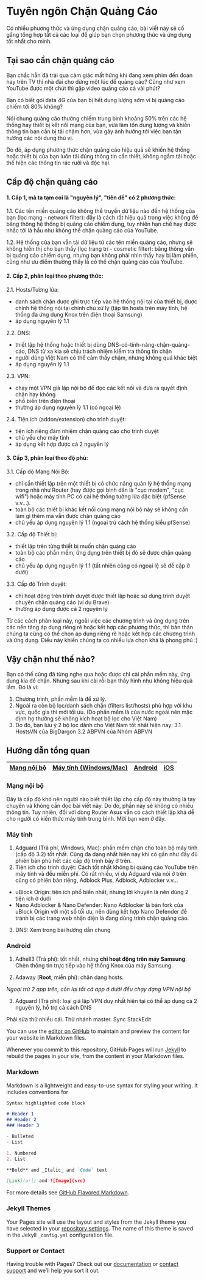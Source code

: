 # Tuyên ngôn Chặn Quảng Cáo



Có nhiều phương thức và ứng dụng chặn quảng cáo, bài viết này sẽ cố gắng tổng hợp tất cả các loại để giúp bạn chọn phương thức và ứng dụng tốt nhất cho mình.

## Tại sao cần chặn quảng cáo
Bạn chắc hẳn đã trải qua cảm giác mất hứng khi đang xem phim đến đoạn hay trên TV thì nhà đài cho dừng một lúc để quảng cáo? Cũng như xem YouTube được một chút thì gặp video quảng cáo cả vài phút?

Bạn có biết gói data 4G của bạn bị hết dung lượng sớm vì bị quảng cáo chiếm tới 80% không?

Nói chung quảng cáo thường chiếm trung bình khoảng 50% trên các hệ thống hay thiết bị kết nối mạng của bạn, vừa làm tốn dung lượng và khiến thông tin bạn cần bị tải chậm hơn, vừa gây ảnh hưởng tới việc bạn tận hưởng các nội dung thú vị.

Do đó, áp dụng phương thức chặn quảng cáo hiệu quả sẽ khiến hệ thống hoặc thiết bị của bạn luôn tải đúng thông tin cần thiết, không ngầm tải hoặc thể hiện các thông tin rác rưởi và độc hại.

## Cấp độ chặn quảng cáo
#### 1. Cấp 1, mà ta tạm coi là "nguyên lý", "tiên đề" có 2 phương thức:

1.1.  Các tên miền quảng cáo không thể truyền dữ liệu nào đến hệ thống của bạn (lọc mạng - network filter): đây là cách rất hiệu quả trong việc không để băng thông hệ thống bị quảng cáo chiếm dụng, tuy nhiên hạn chế hay được nhắc tới là hầu như không thể chặn quảng cáo của YouTube.

1.2. Hệ thống của bạn vẫn tải dữ liệu từ các tên miền quảng cáo, nhưng sẽ không hiển thị cho bạn thấy (lọc trang trí - cosmetic filter): băng thông vẫn bị quảng cáo chiếm dụng, nhưng bạn không phải nhìn thấy hay bị làm phiền, cũng như ưu điểm thường thấy là có thể chặn quảng cáo của YouTube.

#### 2. Cấp 2, phân loại theo phương thức:

2.1. Hosts/Tường lửa: 
- danh sách chặn được ghi trực tiếp vào hệ thống nội tại của thiết bị, được chính hệ thống nội tại chính chủ xử lý (tập tin hosts trên máy tính, hệ thống đa ứng dụng Knox trên điện thoại Samsung)
- áp dụng nguyên lý 1.1

2.2. DNS:
- thiết lập hệ thống hoặc thiết bị dùng DNS-có-tính-năng-chặn-quảng-cáo, DNS từ xa kia sẽ chịu trách nhiệm kiểm tra thông tin chặn
- người dùng Việt Nam có thể cảm thấy chậm, nhưng không quá khác biệt
- áp dụng nguyên lý 1.1

2.3. VPN:
- chạy một VPN giả lập nội bộ để đọc các kết nối và đưa ra quyết định chặn hay không
- phổ biến trên điện thoại
- thường áp dụng nguyên lý 1.1 (có ngoại lệ)

2.4. Tiện ích (addon/extension) cho trình duyệt:
- tiện ích riêng đảm nhiệm chặn quảng cáo cho trình duyệt
- chủ yếu cho máy tính
- áp dụng kết hợp được cả 2 nguyên lý

#### 3. Cấp 3, phân loại theo độ phủ:

3.1. Cấp độ Mạng Nội Bộ: 
- chỉ cần thiết lập trên một thiết bị có chức năng quản lý hệ thống mạng trong nhà như Router (hay được gọi bình dân là "cục modem", "cục wifi") hoặc máy tính PC có cài hệ thống tường lửa đặc biệt (pfSense v.v...).
- toàn bộ các thiết bị khác kết nối cùng mạng nội bộ này sẽ không cần làm gì thêm mà vẫn được chặn quảng cáo
- chủ yếu áp dụng nguyên lý 1.1 (ngoại trừ cách hệ thống kiểu pfSense)

3.2. Cấp độ Thiết bị: 
- thiết lập trên từng thiết bị muốn chặn quảng cáo
- toàn bộ các phần mềm, ứng dụng trên thiết bị đó sẽ được chặn quảng cáo
- chủ yếu áp dụng nguyên lý 1.1 (tất nhiên cũng có ngoại lệ sẽ đề cập ở dưới)

3.3. Cấp độ Trình duyệt:
- chỉ hoạt động trên trình duyệt được thiết lập hoặc sử dụng trình duyệt chuyên chặn quảng cáo (ví dụ Brave)
- thường áp dụng được cả 2 nguyên lý

Từ các cách phân loại này, ngoài việc các chương trình và ứng dụng trên các nền tảng áp dụng riêng rẽ hoặc kết hợp các phương thức, thì bản thân chúng ta cũng có thể chọn áp dụng riêng rẽ hoặc kết hợp các chương trình và ứng dụng. Điều này khiến chúng ta có nhiều lựa chọn khá là phong phú :)

## Vậy chặn như thế nào?
Bạn có thể cũng đã từng nghe qua hoặc được chỉ cài phần mềm này, ứng dung kia để chặn. Nhưng sau khi cài rồi bạn thấy hình như không hiệu quả lắm. Đó là vì:
1. Chương trình, phần mềm là để xử lý.
2. Ngoài ra còn bộ lọc/danh sách chặn (filters list/hosts) phù hợp với khu vực, quốc gia thì mới tối ưu. (Do phần mềm là của nước ngoài nên mặc định họ thường sẽ không kích hoạt bộ lọc cho Việt Nam)
3. Do đó, bạn lưu ý 2 bộ lọc dành cho Việt Nam tốt nhất hiện nay:
3.1 HostsVN của BigDargon
3.2 ABPVN của Nhóm ABPVN

## Hướng dẫn tổng quan

|[Mạng nội bộ](#mạng-nội-bộ)|[Máy tính (Windows/Mac)](#máy-tính)|[Android](#android)  |[iOS](#ios)|
|:-:|:-:|:-:|:-:|

### Mạng nội bộ
Đây là cấp độ khó nên người nào biết thiết lập cho cấp độ này thường là tay chuyên và không cần đọc bài viết này. Do đó, phần này sẽ không có nhiều thông tin.
Tuy nhiên, đối với dòng Router Asus vẫn có cách thiết lập khá dễ cho người có kiến thức máy tính trung bình. Mời bạn xem ở đây.

### Máy tính

1. Adguard (Trả phí, Windows, Mac): phần mềm chặn cho toàn bộ máy tính (cấp độ 3.2) tốt nhất. Cũng đa dạng nhất hiện nay khi có gần như đầy đủ phiên bản phủ hết các cấp độ trình bày ở trên.
2. Tiện ích cho trình duyệt: Cách tốt nhất không bị quảng cáo YouTube trên máy tính và đều miễn phí. Có rất nhiều, ví dụ Adguard vừa nói ở trên cũng có phiên bản riêng, Adblock Plus, Adblock, Adblocker v.v...
- uBlock Origin: tiện ích phổ biến nhất, nhưng lời khuyên là nên dùng 2 tiện ích ở dưới
- Nano Adblocker & Nano Defender: Nano Adblocker là bản fork của uBlock Origin với một số tối ưu, nên dùng kết hợp Nano Defender để tránh bị các trang web nhận diện là đang dùng trình chặn quảng cáo.
3. DNS: Xem trong bài hướng dẫn chung


### Android
1. Adhell3 (Trả phí): tốt nhất, nhưng **chỉ hoạt động trên máy Samsung**. Chèn thông tin trực tiếp vào hệ thống Knox của máy Samsung.

2. Adaway (**Root**, miễn phí): chặn dạng hosts.

*Ngoại trừ 2 app trên, còn lại tất cả app ở dưới đều chạy dạng VPN nội bộ*

3. Adguard (Trả phí): loại giả lập VPN duy nhất hiện tại có thể áp dụng cả 2 nguyên lý, hỗ trợ cả cách DNS




Phải sửa thử nhiều cái. Thử nhánh master. Sync StackEdit

You can use the [editor on GitHub](https://github.com/nmhung1985/Tuyen-ngon-Chan-Quang-Cao-Against-All-Ads-Manifesto/edit/master/README.md) to maintain and preview the content for your website in Markdown files.

Whenever you commit to this repository, GitHub Pages will run [Jekyll](https://jekyllrb.com/) to rebuild the pages in your site, from the content in your Markdown files.

### Markdown

Markdown is a lightweight and easy-to-use syntax for styling your writing. It includes conventions for

```markdown
Syntax highlighted code block

# Header 1
## Header 2
### Header 3

- Bulleted
- List

1. Numbered
2. List

**Bold** and _Italic_ and `Code` text

[Link](url) and ![Image](src)
```

For more details see [GitHub Flavored Markdown](https://guides.github.com/features/mastering-markdown/).

### Jekyll Themes

Your Pages site will use the layout and styles from the Jekyll theme you have selected in your [repository settings](https://github.com/nmhung1985/Tuyen-ngon-Chan-Quang-Cao-Against-All-Ads-Manifesto/settings). The name of this theme is saved in the Jekyll `_config.yml` configuration file.

### Support or Contact

Having trouble with Pages? Check out our [documentation](https://help.github.com/categories/github-pages-basics/) or [contact support](https://github.com/contact) and we’ll help you sort it out.
<!--stackedit_data:
eyJoaXN0b3J5IjpbMTIwMTEwNjQ0OCwyMDAxMDEyMDEsODI2NT
gyOTIsLTEyODg2MzM3MTgsLTgyMTQ3OTE5NSwtNzk4Mjc5OTk0
LC00NTg0ODUzOTUsLTEwOTU3OTIyNiwxNjQ5MzM2OTMzLDQzMz
UyNDc4MiwxNTE1MDgzMDQyLDY2NzUxNDU5LDg3NDYyMDMzMCwt
OTU4NjQ1OTQyLC03NzM4NjQ4MjJdfQ==
-->